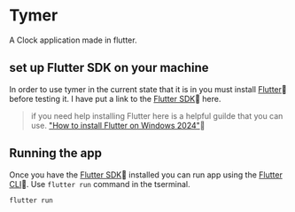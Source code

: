 # Tymer

A Clock application made in flutter.

## set up Flutter SDK on your machine

In order to use tymer in the current state that it is in you must install [Flutter](https://flutter.dev/):link: before testing it. I have put a link to the [Flutter SDK](https://docs.flutter.dev/get-started/install):link: here.

> if you need help installing Flutter here is a helpful guilde that you can use. ["How to install Flutter on Windows 2024"](https://youtu.be/mMeQhLGD-og?si=Zdw5x0srp8CpUHZc):link:

## Running the app

Once you have the [Flutter SDK](https://docs.flutter.dev/get-started/install):link: installed you can run app using the [Flutter CLI](https://docs.flutter.dev/reference/flutter-cli):link:. Use ``` flutter run ``` command in the tserminal.

```console
flutter run
```
